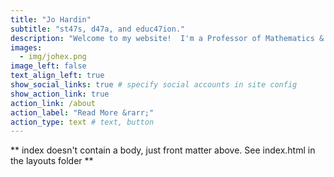 ```yaml
---
title: "Jo Hardin"
subtitle: "st47s, d47a, and educ47ion."
description: "Welcome to my website!  I'm a Professor of Mathematics & Statistics at Pomona College.  I love data and teaching.  Find out about my interests by perusing the site."
images:
  - img/johex.png
image_left: false
text_align_left: true
show_social_links: true # specify social accounts in site config
show_action_link: true
action_link: /about
action_label: "Read More &rarr;"
action_type: text # text, button
---
```


** index doesn't contain a body, just front matter above.
See index.html in the layouts folder **
